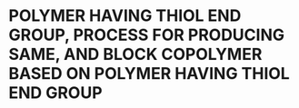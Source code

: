 # POLYMER HAVING THIOL END GROUP, PROCESS FOR PRODUCING SAME, AND BLOCK COPOLYMER BASED ON POLYMER HAVING THIOL END GROUP
